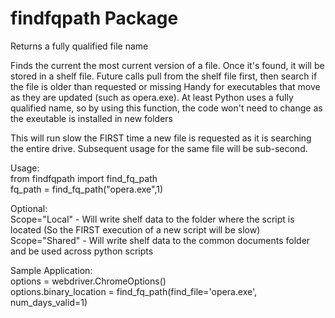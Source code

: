 # findfqpath Package

Returns a fully qualified file name

Finds the current the most current version of a file. Once it's found, it will be stored in a shelf file. Future calls pull from the shelf file first, then search if the file is older than requested or missing Handy for executables that move as they are updated (such as opera.exe). At least Python uses a fully qualified name, so by using this function, the code won't need to change as the exeutable is installed in new folders

This will run slow the FIRST time a new file is requested as it is searching the entire drive. Subsequent usage for the same file will be sub-second.

Usage:\
from findfqpath import find_fq_path\
fq_path = find_fq_path("opera.exe",1)

Optional:\
Scope="Local" - Will write shelf data to the folder where the script is located (So the FIRST execution of a new script will be slow)\
Scope="Shared" - Will write shelf data to the common documents folder and be used across python scripts 
 
Sample Application:\
options = webdriver.ChromeOptions()\
options.binary_location = find_fq_path(find_file='opera.exe', num_days_valid=1)
